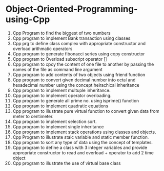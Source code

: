 # Object-Oriented-Programming-using-Cpp
1. Cpp Program to find the biggest of two numbers
2. Cpp program to implement Bank transaction using classes
3. Cpp prg to define class complex with appropriate constructor and overload arithmatic operators
4. Cpp program to generate fibonacci series using copy constructor
5. Cpp program to Overload subscript operator []
6. Cpp program to cpoy the content of one file to another by passing the names of the file as command line argument
7. Cpp program to add contents of two objects using friend function
8. Cpp program to convert given decimal number into octal and hexadecimal number using the concept heirachical inheritance
9. Cpp program to implement multuple inheritance.
10. Cpp program to implement operator overloading.
11. Cpp program to generate all prime no. using isprime() function
12. Cpp program to implement quadratic equations
13. Cpp program to illustrate pure virtual function to convert given data from meter to centimeter.
14. Cpp program to implement selection sort.
15. Cpp program to implement single inheritance
16. Cpp program to implement stack operations using classes and objects.
17. Cpp Program to illustrate staic variable and static member function.
18. Cpp program to sort any type of data using the concept of templates.
19. Cpp program to define a class with 3 integer variables and provide appropriate constructor to read and overload + operator to add 2 time object
20. Cpp program to illustrate the use of virtual base class

